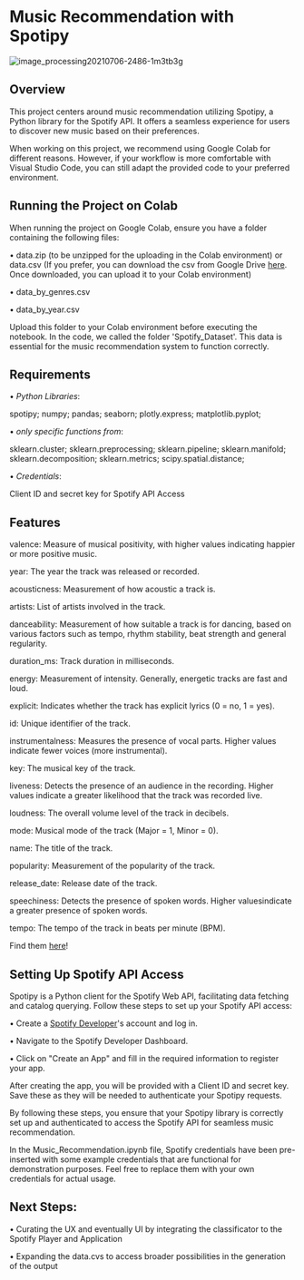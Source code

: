 # Music Recommendation with Spotipy

![image_processing20210706-2486-1m3tb3g](https://github.com/luciaokay/DataMining2023/assets/151770842/792e0b56-f6e8-41d3-9486-75b0a781e883) 

## Overview
This project centers around music recommendation utilizing Spotipy, a Python library for the Spotify API. It offers a seamless experience for users to discover new music based on their preferences.

When working on this project, we recommend using Google Colab for different reasons. 
However, if your workflow is more comfortable with Visual Studio Code, you can still adapt the provided code to your preferred environment.

## Running the Project on Colab
When running the project on Google Colab, ensure you have a folder containing the following files:

• data.zip (to be unzipped for the uploading in the Colab environment) or data.csv (If you prefer, you can download the csv from Google Drive [here](https://drive.google.com/drive/folders/1D2pCa-uhnMvLbTpLH2Rx-9ZaG6lVtVgP?usp=sharing). Once downloaded, you can upload it to your Colab environment)

• data_by_genres.csv

• data_by_year.csv

Upload this folder to your Colab environment before executing the notebook. In the code, we called the folder 'Spotify_Dataset'. 
This data is essential for the music recommendation system to function correctly.


## Requirements

• _Python Libraries_:

spotipy; 
numpy; 
pandas; 
seaborn; 
plotly.express; 
matplotlib.pyplot; 

• _only specific functions from_:

sklearn.cluster; 
sklearn.preprocessing; 
sklearn.pipeline; 
sklearn.manifold; 
sklearn.decomposition; 
sklearn.metrics; 
scipy.spatial.distance; 

• _Credentials_:

Client ID and secret key for Spotify API Access

## Features


valence: Measure of musical positivity, with higher values ​​indicating happier or more positive music.

year: The year the track was released or recorded.

acousticness: Measurement of how acoustic a track is.

artists: List of artists involved in the track.

danceability: Measurement of how suitable a track is for dancing, based on various factors such as tempo, rhythm stability, beat strength and general regularity.

duration_ms: Track duration in milliseconds.

energy: Measurement of intensity. Generally, energetic tracks are fast and loud.

explicit: Indicates whether the track has explicit lyrics (0 = no, 1 = yes).

id: Unique identifier of the track.

instrumentalness: Measures the presence of vocal parts. Higher values ​​indicate fewer voices (more instrumental).

key: The musical key of the track.

liveness: Detects the presence of an audience in the recording. Higher values ​​indicate a greater likelihood that the track was recorded live.

loudness: The overall volume level of the track in decibels.

mode: Musical mode of the track (Major = 1, Minor = 0).

name: The title of the track.

popularity: Measurement of the popularity of the track.

release_date: Release date of the track.

speechiness: Detects the presence of spoken words. Higher values ​​indicate a greater presence of spoken words.

tempo: The tempo of the track in beats per minute (BPM).

Find them [here]([https://drive.google.com/drive/folders/1D2pCa-uhnMvLbTpLH2Rx-9ZaG6lVtVgP?usp=sharing](https://developer.spotify.com/documentation/web-api/reference/get-audio-features))!


## Setting Up Spotify API Access
Spotipy is a Python client for the Spotify Web API, facilitating data fetching and catalog querying. 
Follow these steps to set up your Spotify API access:

• Create a [Spotify Developer](https://developer.spotify.com/)'s account and log in. 

• Navigate to the Spotify Developer Dashboard.

• Click on "Create an App" and fill in the required information to register your app.

After creating the app, you will be provided with a Client ID and secret key. Save these as they will be needed to authenticate your Spotipy requests.

By following these steps, you ensure that your Spotipy library is correctly set up and authenticated to access the Spotify API for seamless music recommendation.

In the Music_Recommendation.ipynb file, Spotify credentials have been pre-inserted with some example credentials that are functional for demonstration purposes. Feel free to replace them with your own credentials for actual usage.

## Next Steps:

• Curating the UX and eventually UI by integrating the classificator to the Spotify Player and Application 

• Expanding the data.cvs to access broader possibilities in the generation of the output

